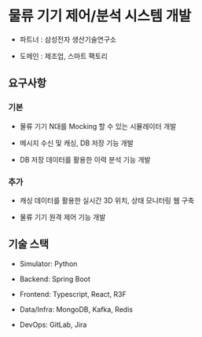 # 물류 기기 제어/분석 시스템 개발

- 파트너 : 삼성전자 생산기술연구소

- 도메인 : 제조업, 스마트 팩토리

## 요구사항

### 기본

- 물류 기기 N대를 Mocking 할 수 있는 시뮬레이터 개발

- 메시지 수신 및 캐싱, DB 저장 기능 개발

- DB 저장 데이터를 활용한 이력 분석 기능 개발

### 추가

- 캐싱 데이터를 활용한 실시간 3D 위치, 상태 모니터링 웹 구축

- 물류 기기 원격 제어 기능 개발

## 기술 스택

- Simulator: Python

- Backend: Spring Boot

- Frontend: Typescript, React, R3F

- Data/Infra: MongoDB, Kafka, Redis

- DevOps: GitLab, Jira
